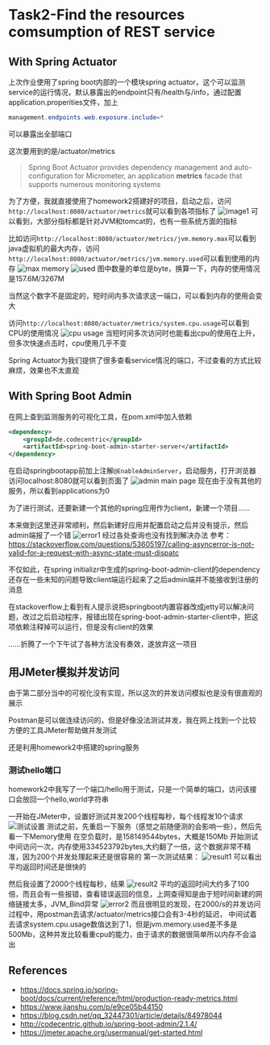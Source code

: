 # Task2-Find the resources comsumption of REST service
## With Spring Actuator
上次作业使用了spring boot内部的一个模块spring actuator，这个可以监测service的运行情况，默认暴露出的endpoint只有/health与/info，通过配置application.properities文件，加上
```java
management.endpoints.web.exposure.include=*
```
可以暴露出全部端口

这次要用到的是/actuator/metrics
> Spring Boot Actuator provides dependency management and auto-configuration for Micrometer, an application **metrics** facade that supports numerous monitoring systems

为了方便，我就直接使用了homework2搭建好的项目，启动之后，访问`http://localhost:8080/actuator/metrics`就可以看到各项指标了
![image1](./image/1.png)
可以看到，大部分指标都是针对JVM和tomcat的，也有一些系统方面的指标

比如访问`http://localhost:8080/actuator/metrics/jvm.memory.max`可以看到java虚拟机的最大内存，访问`http://localhost:8080/actuator/metrics/jvm.memory.used`可以看到使用的内存
![max memory](./image/2.png)
![used](./image/3.png)
图中数量的单位是byte，换算一下，内存的使用情况是157.6M/3267M

当然这个数字不是固定的，短时间内多次请求这一端口，可以看到内存的使用会变大

访问`http://localhost:8080/actuator/metrics/system.cpu.usage`可以看到CPU的使用情况
![cpu usage](./image/4.png)
当短时间多次访问时也能看出cpu的使用在上升，但多次快速点击时，cpu使用几乎不变

Spring Actuator为我们提供了很多查看service情况的端口，不过查看的方式比较麻烦，效果也不太直观

## With Spring Boot Admin
在网上查到监测服务的可视化工具，在pom.xml中加入依赖
```xml
<dependency>
	<groupId>de.codecentric</groupId>
	<artifactId>spring-boot-admin-starter-server</artifactId>
</dependency>
```
在启动springbootapp前加上注解`@EnableAdminServer`，启动服务，打开浏览器访问localhost:8080就可以看到页面了
![admin main page](./image/5.png)
现在由于没有其他的服务，所以看到applications为0

为了进行测试，还要新建一个其他的spring应用作为client，新建一个项目......

本来做到这里还非常顺利，然后新建好应用并配置启动之后并没有提示，然后admin端报了一个错
![error1](./image/err1.png)
经过各处查询也没有找到解决办法
参考：https://stackoverflow.com/questions/53605197/calling-asyncerror-is-not-valid-for-a-request-with-async-state-must-dispatc

不仅如此，在spring initializr中生成的spring-boot-admin-client的dependency还存在一些未知的问题导致client端运行起来了之后admin端并不能接收到注册的消息

在stackoverflow上看到有人提示说把springboot内置容器改成jetty可以解决问题，改过之后启动程序，报错出现在spring-boot-admin-starter-client中，把这项依赖注释掉可以运行，但是没有client的效果


......折腾了一个下午试了各种方法没有奏效，遂放弃这一项目

## 用JMeter模拟并发访问
由于第二部分当中的可视化没有实现，所以这次的并发访问模拟也是没有很直观的展示

Postman是可以做连续访问的，但是好像没法测试并发，我在网上找到一个比较方便的工具JMeter帮助做并发测试

还是利用homework2中搭建的spring服务

### 测试hello端口
homework2中我写了一个端口/hello用于测试，只是一个简单的端口，访问该接口会放回一个hello,world字符串

一开始在JMeter中，设置好测试并发200个线程每秒，每个线程发10个请求
![测试设置](./image/6.png)
测试之前，先重启一下服务（感觉之前随便测的会影响一些），然后先看一下Memory使用
在空负载时，是158149544bytes，大概是150Mb
开始测试
中间访问一次，内存使用334523792bytes,大约翻了一倍，这个数据非常不精准，因为200个并发处理起来还是很容易的
第一次测试结果：
![result1](./image/7.png)
可以看出平均返回时间还是很快的

然后我设置了2000个线程每秒，结果
![result2](./image/8.png)
平均的返回时间大约多了100倍，而且会有一些报错，查看错误返回的信息，上网查得知是由于短时间新建的网络链接太多，JVM_Bind异常
![error2](./image/err2.png)
而且很明显的发现，在2000/s的并发访问过程中，用postman去请求/actuator/metrics接口会有3-4秒的延迟，
中间试着去请求system.cpu.usage数值达到了1，但是jvm.memory.used差不多是500Mb，这种并发比较看重cpu的能力，由于请求的数据很简单所以内存不会溢出


## References
* https://docs.spring.io/spring-boot/docs/current/reference/html/production-ready-metrics.html
* https://www.jianshu.com/p/e9ce05b44150
* https://blog.csdn.net/qq_32447301/article/details/84978044
* http://codecentric.github.io/spring-boot-admin/2.1.4/
* https://jmeter.apache.org/usermanual/get-started.html
